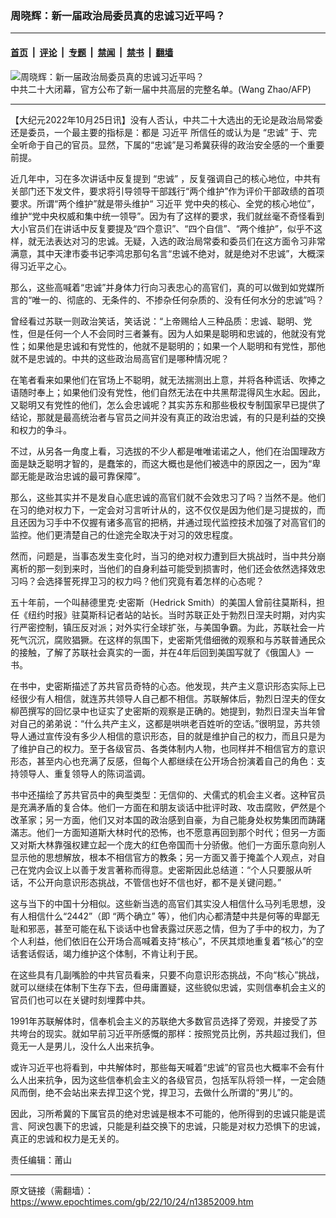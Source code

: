 ### 周晓辉：新一届政治局委员真的忠诚习近平吗？

---

#### [首页](../../../..?n13852009) &nbsp;|&nbsp; [评论](../../../../../epoch-comment?n13852009) &nbsp;|&nbsp; [专题](../../../../../epoch-special?n13852009) &nbsp;|&nbsp; [禁闻](../../../../../epoch-news?n13852009) &nbsp;|&nbsp; [禁书](../../../../../books?n13852009) &nbsp;|&nbsp; [翻墙](https://github.com/gfw-breaker/nogfw/blob/master/README.md?n13852009)


<div><img alt="周晓辉：新一届政治局委员真的忠诚习近平吗？" class="attachment-djy_600_400 size-djy_600_400 wp-post-image" src="https://i.epochtimes.com/assets/uploads/2022/10/id13851001-000_32LW4PL-600x400-1-600x400.jpg"/>
<div class="caption">
 中共二十大闭幕，官方公布了新一届中共高层的完整名单。(Wang Zhao/AFP)
</div></div><hr/><div class="post_content" id="artbody" itemprop="articleBody">
 <!-- article content begin -->
 <p>
  【大纪元2022年10月25日讯】没有人否认，中共二十大选出的无论是政治局常委还是委员，一个最主要的指标是：都是
  <ok href="https://www.epochtimes.com/gb/tag/%E4%B9%A0%E8%BF%91%E5%B9%B3.html">
   习近平
  </ok>
  所信任的或认为是
  <ok href="https://www.epochtimes.com/gb/tag/%E2%80%9C%E5%BF%A0%E8%AF%9A%E2%80%9D.html">
   “忠诚”
  </ok>
  于、完全听命于自己的官员。显然，下属的“忠诚”是习希冀获得的政治安全感的一个重要前提。
 </p>
 <p>
  近几年中，习在多次讲话中反复提到
  <ok href="https://www.epochtimes.com/gb/tag/%E2%80%9C%E5%BF%A0%E8%AF%9A%E2%80%9D.html">
   “忠诚”
  </ok>
  ，反复强调自己的核心地位，中共有关部门还下发文件，要求将引导领导干部践行“两个维护”作为评价干部政绩的首项要求。所谓“两个维护”就是带头维护“
  <ok href="https://www.epochtimes.com/gb/tag/%E4%B9%A0%E8%BF%91%E5%B9%B3.html">
   习近平
  </ok>
  党中央的核心、全党的核心地位”，维护“党中央权威和集中统一领导”。因为有了这样的要求，我们就丝毫不奇怪看到大小官员们在讲话中反复要提及“四个意识”、“四个自信”、“两个维护”，似乎不这样，就无法表达对习的忠诚。无疑，入选的政治局常委和委员们在这方面令习非常满意，其中天津市委书记李鸿忠那句名言“忠诚不绝对，就是绝对不忠诚”，大概深得习近平之心。
 </p>
 <p>
  那么，这些高喊着“忠诚”并身体力行向习表忠心的高官们，真的可以做到如党媒所言的“唯一的、彻底的、无条件的、不掺杂任何杂质的、没有任何水分的忠诚”吗？
 </p>
 <p>
  曾经看过苏联一则政治笑话，笑话说：“上帝赐给人三种品质：忠诚、聪明、党性，但是任何一个人不会同时三者兼有。因为人如果是聪明和忠诚的，他就没有党性；如果他是忠诚和有党性的，他就不是聪明的；如果一个人聪明和有党性，那他就不是忠诚的。中共的这些政治局高官们是哪种情况呢？
 </p>
 <p>
  在笔者看来如果他们在官场上不聪明，就无法揣测出上意，并将各种谎话、吹捧之语随时奉上；如果他们没有党性，他们自然无法在中共黑帮混得风生水起。因此，又聪明又有党性的他们，怎么会忠诚呢？其实苏东和那些极权专制国家早已提供了结论，那就是最高统治者与官员之间并没有真正的政治忠诚，有的只是利益的交换和权力的争斗。
 </p>
 <p>
  不过，从另各一角度上看，习选拔的不少人都是唯唯诺诺之人，他们在治国理政方面是缺乏聪明才智的，是蠢笨的，而这大概也是他们被选中的原因之一，因为“卑鄙无能是政治忠诚的最可靠保障”。
 </p>
 <p>
  那么，这些其实并不是发自心底忠诚的高官们就不会效忠习了吗？当然不是。他们在习的绝对权力下，一定会对习言听计从的，这不仅仅是因为他们是习提拔的，而且还因为习手中不仅握有诸多高官的把柄，并通过现代监控技术加强了对高官们的监控。他们更清楚自己的仕途完全取决于对习的效忠程度。
 </p>
 <p>
  然而，问题是，当事态发生变化时，当习的绝对权力遭到巨大挑战时，当中共分崩离析的那一刻到来时，当他们的自身利益可能受到损害时，他们还会依然选择效忠习吗？会选择誓死捍卫习的权力吗？他们究竟有着怎样的心态呢？
 </p>
 <p>
  五十年前，一个叫赫德里克‧史密斯（Hedrick Smith）的美国人曾前往莫斯科，担任《纽约时报》驻莫斯科记者站的站长。当时苏联正处于勃烈日涅夫时期，对内实行严密控制，镇压反对派；对外实行全球扩张，与美国争霸。为此，苏联社会一片死气沉沉，腐败猖獗。在这样的氛围下，史密斯凭借细微的观察和与苏联普通民众的接触，了解了苏联社会真实的一面，并在4年后回到美国写就了《俄国人》一书。
 </p>
 <p>
  在书中，史密斯描述了苏共官员奇特的心态。他发现，共产主义意识形态实际上已经很少有人相信，就连苏共领导人自己都不相信。苏联解体后，勃烈日涅夫的侄女柳芭撰写的回忆录中也证实了史密斯的观察是正确的。她提到，勃烈日涅夫当年曾对自己的弟弟说：“什么共产主义，这都是哄哄老百姓听的空话。”很明显，苏共领导人通过宣传没有多少人相信的意识形态，目的就是维护自己的权力，而且只是为了维护自己的权力。至于各级官员、各类体制内人物，也同样并不相信官方的意识形态，甚至内心也充满了反感，但每个人都继续在公开场合扮演着自己的角色：支持领导人、重复领导人的陈词滥调。
 </p>
 <p>
  书中还描绘了苏共官员中的典型类型：无信仰的、犬儒式的机会主义者。这种官员是充满矛盾的复合体。他们一方面在和朋友谈话中批评时政、攻击腐败，俨然是个改革家；另一方面，他们又对本国的政治感到自豪，为自己能身处权势集团而踌躇滿志。他们一方面知道斯大林时代的恐怖，也不愿意再回到那个时代；但另一方面又对斯大林靠强权建立起一个庞大的红色帝国而十分骄傲。他们一方面乐意向别人显示他的思想解放，根本不相信官方的教条；另一方面又善于掩盖个人观点，对自己在党内会议上以善于发言著称而得意。史密斯因此总结道：“个人只要服从听话，不公开向意识形态挑战，不管信也好不信也好，都不是关键问题。”
 </p>
 <p>
  这与当下的中国十分相似。这些新当选的高官们其实没人相信什么马列毛思想，没有人相信什么“2442”（即
  <ok href="https://www.epochtimes.com/gb/tag/%E2%80%9C%E4%B8%A4%E4%B8%AA%E7%A1%AE%E7%AB%8B%E2%80%9D.html">
   “两个确立”
  </ok>
  等），他们内心都清楚中共是何等的卑鄙无耻和邪恶，甚至可能在私下谈话中也曾表露过厌恶之情，但为了手中的权力，为了个人利益，他们依旧在公开场合高喊着支持“核心”，不厌其烦地重复着“核心”的空话套话假话，竭力维护这个体制，不肯让利于民。
 </p>
 <p>
  在这些具有几副嘴脸的中共官员看来，只要不向意识形态挑战，不向“核心”挑战，就可以继续在体制下生存下去，但毋庸置疑，这些貌似忠诚，实则信奉机会主义的官员们也可以在关键时刻埋葬中共。
 </p>
 <p>
  1991年苏联解体时，信奉机会主义的苏联绝大多数官员选择了旁观，并接受了苏共垮台的现实。就如早前习近平所感慨的那样：按照党员比例，苏共超过我们，但竟无一人是男儿，没什么人出来抗争。
 </p>
 <p>
  或许习近平也将看到，中共解体时，那些每天喊着“忠诚”的官员也大概率不会有什么人出来抗争，因为这些信奉机会主义的各级官员，包括军队将领一样，一定会随风而倒，绝不会站出来去捍卫这个党，捍卫习，去做什么所谓的“男儿”的。
 </p>
 <p>
  因此，习所希冀的下属官员的绝对忠诚是根本不可能的，他所得到的忠诚只能是谎言、阿谀包裹下的忠诚，只能是利益交换下的忠诚，只能是对权力恐惧下的忠诚，真正的忠诚和权力是无关的。
 </p>
 <p>
  责任编辑：莆山
 </p>
 <!-- article content end -->
 <div id="below_article_ad">
 </div>
</div>


---

原文链接（需翻墙）：https://www.epochtimes.com/gb/22/10/24/n13852009.htm